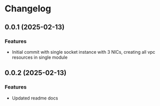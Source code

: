 # Changelog

## 0.0.1 (2025-02-13)

### Features
- Initial commit with single socket instance with 3 NICs, creating all vpc resources in single module 

## 0.0.2 (2025-02-13)

### Features
- Updated readme docs